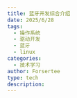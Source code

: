```yaml
---
title: 蓝牙开发综合介绍
date: 2025/6/28
tags:
  - 操作系统
  - 驱动开发
  - 蓝牙
  - linux
categories:
  - 技术学习
author: Forsertee
type: tech
description:
---
```

